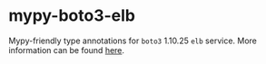 # mypy-boto3-elb

Mypy-friendly type annotations for `boto3` 1.10.25 `elb` service.
More information can be found [here](https://github.com/vemel/mypy_boto3).